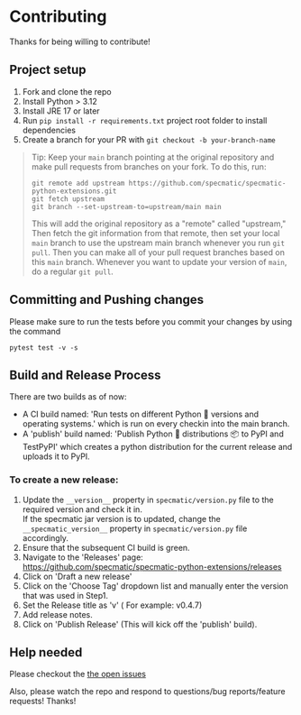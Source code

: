 # Contributing

Thanks for being willing to contribute!

## Project setup

1. Fork and clone the repo
2. Install Python > 3.12
3. Install JRE 17 or later
4. Run `pip install -r requirements.txt` project root folder to install dependencies
5. Create a branch for your PR with `git checkout -b your-branch-name`

> Tip: Keep your `main` branch pointing at the original repository and make
> pull requests from branches on your fork. To do this, run:
>
> ```
> git remote add upstream https://github.com/specmatic/specmatic-python-extensions.git
> git fetch upstream
> git branch --set-upstream-to=upstream/main main
> ```
>
> This will add the original repository as a "remote" called "upstream," Then
> fetch the git information from that remote, then set your local `main`
> branch to use the upstream main branch whenever you run `git pull`. Then you
> can make all of your pull request branches based on this `main` branch.
> Whenever you want to update your version of `main`, do a regular `git pull`.


## Committing and Pushing changes

Please make sure to run the tests before you commit your changes by using the command

```pytest test -v -s```


## Build and Release Process
There are two builds as of now:
- A CI build named: 'Run tests on different Python 🐍 versions and operating systems.' which is run on every checkin into the main branch.
- A 'publish' build named: 'Publish Python 🐍 distributions 📦 to PyPI and TestPyPI' which creates a python distribution for the current release and uploads it to PyPI.
### To create a new release:
1. Update the `````__version__````` property in `````specmatic/version.py````` file to the required version and check it in.  
   If the specmatic jar version is to updated, change the `````__specmatic_version__````` property in `````specmatic/version.py````` file accordingly.
2. Ensure that the subsequent CI build is green.
3. Navigate to the 'Releases' page: https://github.com/specmatic/specmatic-python-extensions/releases
4. Click on 'Draft a new release'
5. Click on the 'Choose Tag' dropdown list and manually enter the version that was used in Step1.
6. Set the Release title as 'v<Version>' ( For example: v0.4.7)
7. Add release notes.
8. Click on 'Publish Release' (This will kick off the 'publish' build).


## Help needed

Please checkout the [the open issues](https://github.com/specmatic/specmatic-python-extensions/issues?q=is%3Aopen+is%3Aissue)

Also, please watch the repo and respond to questions/bug reports/feature
requests! Thanks!
